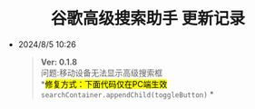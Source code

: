 <h1 align="center">谷歌高级搜索助手 更新记录</h1> </p>

- 2024/8/5 10:26
  >**Ver: 0.1.8** <br> 问题:移动设备无法显示高级搜索框<br>
  *<mark>修复方式：下面代码仅在PC端生效</mark> ` searchContainer.appendChild(toggleButton)` *
